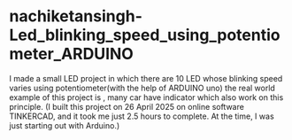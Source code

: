 # nachiketansingh-Led_blinking_speed_using_potentiometer_ARDUINO


  I made a small LED project in which there are 10 LED whose blinking speed varies using potentiometer(with the help of ARDUINO uno)
  the real world example of this project is , many car have indicator which also work on this principle.
  (I built this project on 26 April 2025 on online software TINKERCAD, and it took me just 2.5 hours to complete. At the time, I was just starting out with Arduino.)
